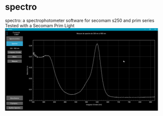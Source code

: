 # spectro
spectro: a spectrophotometer software for secomam s250 and prim series
Tested with a Secomam Prim Light
![screenshot](https://raw.githubusercontent.com/olivier-boesch/spectro/master/screenshot.png)
